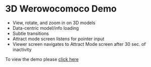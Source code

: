 # 3D Werowocomoco Demo

- View, rotate, and zoom in on 3D models
- Data-centric model/info loading
- Subtle transitions
- Attract mode screen listens for pointer input
- Viewer screen navigates to Attract Mode screen after 30 sec. of inactivity

To view the demo please [click here](http://mobelux.github.io/artifacts/attract.html)
